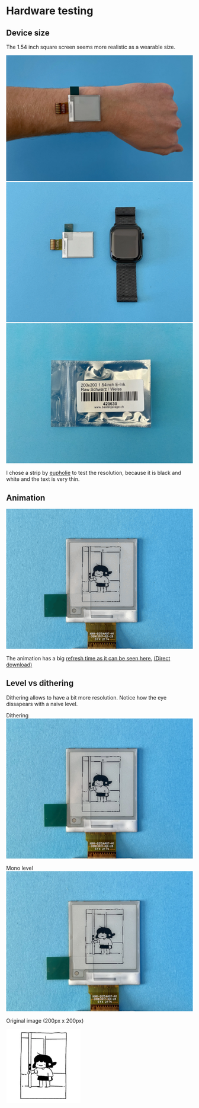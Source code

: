 # Hardware testing

## Device size
The 1.54 inch square screen seems more realistic as a wearable size. 

![Size test 1](./img/2022-12-08_sizing3.webp)
![Size test 2](./img/2022-12-08_sizing1.webp)
![Size test 3](./img/2022-12-08_sizing2.webp)


I chose a strip by [eupholie](https://www.instagram.com/p/CdD4G3ZKyVs/) to test the resolution, because it is black and white and the text is very thin. 

## Animation
![animation](./img/2022-12-08_eupholie.gif)

The animation has a big 
[refresh time as it can be seen here.](./img/2022-12-08_eupholie-eink-horizontal.mp4) [(Direct download)](https://github.com/TiborUdvari/head-md-time-in-time-out/raw/main/process/img/2022-12-08_eupholie-eink-horizontal.mp4)



## Level vs dithering
Dithering allows to have a bit more resolution. Notice how the eye dissapears with a naive level.

Dithering
![Mono dithering](./img/2022-12-08_dithering.webp)

Mono level
![Level](./img/2022-12-08_level.webp)


Original image (200px x 200px)

![Image](./img/2022-12-08_eupholie1.webp)
